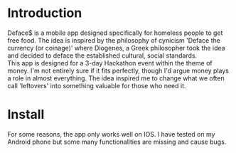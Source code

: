 # Introduction 

Deface$ is a mobile app designed specifically for homeless people to get free food. The idea is inspired by the philosophy of cynicism 'Deface the currency (or coinage)' where Diogenes, a Greek philosopher took the idea and decided to deface the established cultural, social standards.  
This app is designed for a 3-day Hackathon event within the theme of money. I'm not entirely sure if it fits perfectly, though I'd argue money plays a role in almost everything. The idea inspired me to change what we often call 'leftovers' into something valuable for those who need it.

# Install 

For some reasons, the app only works well on IOS. I have tested on my Android phone but some many functionalities are missing and cause bugs. 
